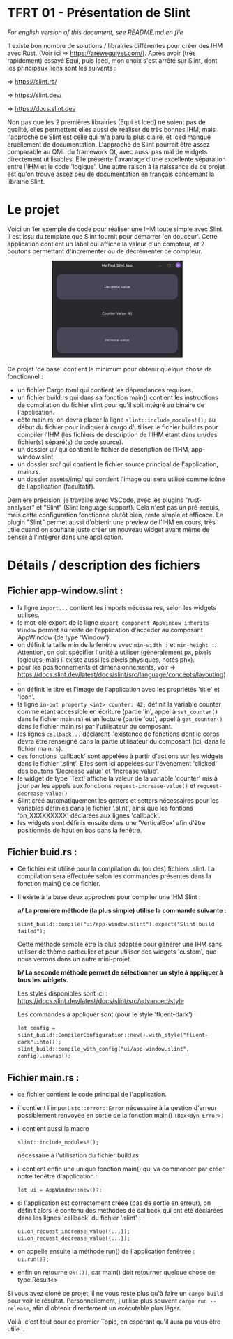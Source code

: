 # TFRT 01 - Présentation de Slint

   _For english version of this document, see README.md.en file_

Il existe bon nombre de solutions / librairies différentes pour créer des IHM avec Rust. (Voir ici => https://areweguiyet.com/).
Après avoir (très rapidement) essayé Egui, puis Iced, mon choix s'est arrêté sur Slint, dont les principaux liens sont les suivants :

 => https://slint.rs/

 => https://slint.dev/ 

 => https://docs.slint.dev

Non pas que les 2 premières librairies (Equi et Iced) ne soient pas de qualité, elles permettent elles aussi de réaliser de très bonnes IHM, mais l'approche de Slint est celle qui m'a paru la plus claire, et Iced manque cruellement de documentation.
L'approche de Slint pourrait être assez comparable au QML du framework Qt, avec aussi pas mal de widgets directement utilisables.
Elle présente l'avantage d'une excellente séparation entre l'IHM et le code 'loqique'.
Une autre raison à la naissance de ce projet est qu'on trouve assez peu de documentation en français concernant la librairie Slint. 


# Le projet

Voici un 1er exemple de code pour réaliser une IHM toute simple avec Slint. Il est issu du template que Slint fournit pour démarrer 'en douceur'. Cette application contient un label qui affiche la valeur d'un compteur, et 2 boutons permettant d'incrémenter ou de décrémenter ce compteur.
<p align="center">
  <img width="300" src="/01_Introducing_Slint.png">
</p>

Ce  projet 'de base' contient le minimum pour obtenir quelque chose de fonctionnel :
 - un fichier Cargo.toml qui contient les dépendances requises.
 - un fichier build.rs qui dans sa fonction main() contient les instructions de compilation du fichier slint pour qu'il soit intégré au binaire de l'application.
 - côté main.rs, on devra placer la ligne ```slint::include_modules!();``` au début du fichier pour indiquer à cargo d'utiliser le fichier build.rs pour compiler
   l'IHM (les fichiers de description de l'IHM étant dans un/des fichier(s) séparé(s) du code source).
 - un dossier ui/ qui contient le fichier de description de l'IHM, app-window.slint.
 - un dossier src/ qui contient le fichier source principal de l'application, main.rs.
 - un dossier assets/img/ qui contient l'image qui sera utilisé comme icône de l'application (facultatif).

Dernière précision, je travaille avec VSCode, avec les plugins "rust-analyser" et "Slint" (Slint language support). Cela n'est pas un pré-requis, mais cette configuration fonctionne plutôt bien, reste simple et efficace. 
Le plugin "Slint" permet aussi d'obtenir une preview de l'IHM en cours, très utile quand on souhaite juste créer un nouveau widget avant même de penser à l'intégrer dans une application. 



# Détails / description des fichiers 

## Fichier app-window.slint :
 - la ligne ```import...``` contient les imports nécessaires, selon les widgets utilisés.
 - le mot-clé export de la ligne ```export component AppWindow inherits Window``` permet au reste de l'application d'accéder au composant AppWindow (de type
   'Window').
 - on définit la taille min de la fenêtre avec ```min-width :``` et ```min-height :```. Attention, on doit spécifier l'unité à utiliser (généralement px, pixels logiques,
   mais il existe aussi les pixels physiques, notés phx).
 - pour les positionnements et dimensionnements, voir => https://docs.slint.dev/latest/docs/slint/src/language/concepts/layouting).
 - on définit le titre et l'image de l'application avec les propriétés 'title' et 'icon'.
 - la ligne ```in-out property <int> counter: 42;``` définit la variable counter comme étant accessible en écriture (partie 'in', appel à ```set_counter()```
   dans le fichier main.rs) et en lecture (partie 'out', appel à ```get_counter()``` dans le fichier main.rs) par l'utilisateur du composant.
 - les lignes ```callback...``` déclarent l'existence de fonctions dont le corps devra être renseigné dans la partie utilisateur du composant (ici, dans le
   fichier main.rs).
 - ces fonctions 'callback' sont appelées à partir d'actions sur les widgets dans le fichier '.slint'. Elles sont ici appelées sur l'évènement 'clicked' des
   boutons 'Decrease value' et 'Increase value'.
 - le widget de type 'Text' affiche la valeur de la variable 'counter' mis à jour par les appels aux fonctions ```request-increase-value()``` et ```request-
   decrease-value()```
 - Slint créé automatiquement les getters et setters nécessaires pour les variables définies dans le fichier '.slint', ainsi que les fontions 'on_XXXXXXXXX'
   déclarées aux lignes 'callback'.
 - les widgets sont définis ensuite dans une 'VerticalBox' afin d'être positionnés de haut en bas dans la fenêtre.


## Fichier buid.rs :
 - Ce fichier est utilisé pour la compilation du (ou des) fichiers .slint. La compilation sera effectuée selon les commandes présentes dans la fonction main() de
   ce fichier.
 - Il existe à la base deux approches pour compiler une IHM Slint :

   **a/ La première méthode (la plus simple) utilise la commande suivante :**
   ```
   slint_build::compile("ui/app-window.slint").expect("Slint build failed");
   ```

      Cette méthode semble être la plus adaptée pour générer une IHM sans utiliser de thème particulier et pour utiliser des widgets 'custom', que nous verrons
      dans un autre mini-projet.

   **b/ La seconde méthode permet de sélectionner un style à appliquer à tous les widgets.**
   
      Les styles disponibles sont ici : https://docs.slint.dev/latest/docs/slint/src/advanced/style

      Les commandes à appliquer sont (pour le style 'fluent-dark') :
      ```
    let config = slint_build::CompilerConfiguration::new().with_style("fluent-dark".into());
    slint_build::compile_with_config("ui/app-window.slint", config).unwrap();
      ```
   
## Fichier main.rs :
  - ce fichier contient le code principal de l'application.    
  - il contient l'import ``std::error::Error`` nécessaire à la gestion d'erreur possiblement renvoyée en sortie de la fonction main() ```(Box<dyn Error>)```
  - il contient aussi la macro
    ```
    slint::include_modules!();
    ```
    nécessaire à l'utilisation du fichier build.rs
    
  - il contient enfin une unique fonction main() qui va commencer par créer notre fenêtre d'application :
    ```
    let ui = AppWindow::new()?;
    ```
    
  - si l'application est correctement créée (pas de sortie en erreur), on définit alors le contenu des méthodes de callback qui ont été déclarées dans les lignes
    'callback' du fichier '.slint' :
    ```
	ui.on_request_increase_value({...});
	ui.on_request_decrease_value({...});
    ```

  - on appelle ensuite la méthode run() de l'application fenêtrée : ```ui.run()?;```   
  - enfin on retourne ```Ok(())```, car main() doit retourner quelque chose de type Result<>


Si vous avez cloné ce projet, il ne vous reste plus qu'à faire un ```cargo build``` pour voir le résultat. Personnellement, j'utilise plus souvent ``cargo run --release``, afin d'obtenir directement un exécutable plus léger.

Voilà, c'est tout pour ce premier Topic, en espérant qu'il aura pu vous être utile...

